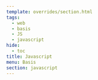 ```yaml
---
template: overrides/section.html
tags:
  - web
  - basis
  - JS
  - javascript
hide:
  - toc
title: Javascript
menu: Basis
section: javascript
---
```

